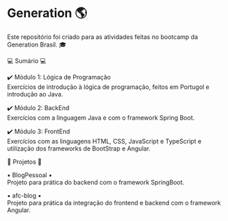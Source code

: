 # Generation :earth_americas:

Este repositório foi criado para as atividades feitas no bootcamp da Generation Brasil. :mortar_board:

:computer: Sumário :computer:<br />

:heavy_check_mark: Módulo 1: Lógica de Programação <br />
Exercícios de introdução à lógica de programação, feitos em Portugol e introdução ao Java.

:heavy_check_mark: Módulo 2: BackEnd<br />
Exercícios com a linguagem Java e com o framework Spring Boot.

:heavy_check_mark: Módulo 3: FrontEnd<br />
Exercícios com as linguagens HTML, CSS, JavaScript e TypeScript e utilização dos frameworks de BootStrap e Angular.

:small_blue_diamond: Projetos :small_blue_diamond:<br />

:black_small_square: BlogPessoal :black_small_square:<br />
 Projeto para prática do backend com o framework SpringBoot.
 
 :black_small_square: afc-blog :black_small_square:<br />
 Projeto para prática da integração do frontend e backend com o framework Angular.
